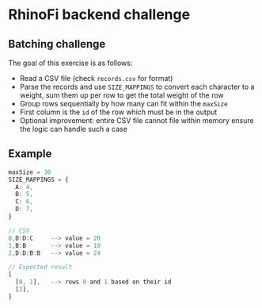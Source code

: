 # RhinoFi backend challenge

## Batching challenge

The goal of this exercise is as follows:

* Read a CSV file (check `records.csv` for format)
* Parse the records and use `SIZE_MAPPINGS` to convert each character to a weight, sum them up per row to get the total weight of the row
* Group rows sequentially by how many can fit within the `maxSize`
* First column is the `id` of the row which must be in the output
* Optional improvement: entire CSV file cannot file within memory ensure the logic can handle such a case

## Example

```ts
maxSize = 30
SIZE_MAPPINGS = {
  A: 4,
  B: 5,
  C: 6,
  D: 7,
}

// CSV
0,D:D:C     --> value = 20
1,B:B       --> value = 10
2,D:D:B:B   --> value = 24

// Expected result
[
  [0, 1],   --> rows 0 and 1 based on their id
  [2],
]
```
